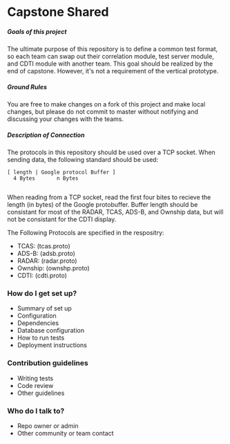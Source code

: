 # Capstone Shared # 

##### Goals of this project 

The ultimate purpose of this repository is to define a common test format, so each team can swap out their correlation module, test server module, and CDTI module with another team. This goal should be realized by the end of capstone. However, it's not a requirement of the vertical prototype.  

##### Ground Rules
 You are free to make changes on a fork of this project and make local changes, but please do not commit to master without notifying and discussing your changes with the teams. 


##### Description of Connection
The protocols in this repository should be used over a TCP socket. When sending data, the following standard should be used:

```
[ length | Google protocol Buffer ]
  4 Bytes       n Bytes
  
```
  
When reading from a TCP socket, read the first four bites to recieve the length (in bytes) of the Google protobuffer. Buffer length should be consistant for most of the RADAR, TCAS, ADS-B, and Ownship data, but will not be consistant for the CDTI display.
  
  The Following Protocols are specified in the respositry:
* TCAS: (tcas.proto)
* ADS-B: (adsb.proto)
* RADAR: (radar.proto)
* Ownship: (ownshp.proto)
* CDTI: (cdti.proto)
  
 

### How do I get set up? ###

* Summary of set up
* Configuration
* Dependencies
* Database configuration
* How to run tests
* Deployment instructions

### Contribution guidelines ###

* Writing tests
* Code review
* Other guidelines

### Who do I talk to? ###

* Repo owner or admin
* Other community or team contact
